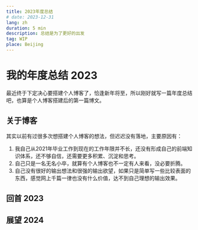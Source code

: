 ```yaml
---
title: 2023年度总结
# date: 2023-12-31
lang: zh
duration: 5 min
description: 总结是为了更好的出发
tag: WIP
place: Beijing
---
```


# 我的年度总结 2023

最近终于下定决心要搭建个人博客了，恰逢新年将至，所以刚好就写一篇年度总结吧，也算是个人博客搭建后的第一篇博文。

## 关于博客

其实以前有过很多次想搭建个人博客的想法，但迟迟没有落地，主要原因有：

1. 我自己从2021年毕业工作到现在的工作年限并不长，还没有形成自己的前端知识体系，还不够自信，还需要更多积累、沉淀和思考。
2. 自己只是一名无名小卒，就算有个人博客也不一定有人来看，没必要折腾。
3. 自己没有很好的输出想法和很强的输出欲望，如果只是简单写一些比较表面的东西，感觉网上千篇一律也没有什么价值，达不到自己理想的输出效果。

## 回首 2023

## 展望 2024
